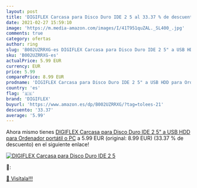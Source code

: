 ```yaml
---
layout: post
title: 'DIGIFLEX Carcasa para Disco Duro IDE 2 5 al 33.37 % de descuento'
date: 2021-02-27 15:59:10
image: 'https://m.media-amazon.com/images/I/41T951quZAL._SL400_.jpg'
comments: true
category: ofertas
author: ring
slug: 'B002UZRRXG-es DIGIFLEX Carcasa para Disco Duro IDE 2 5" a USB HDD para...'
sku: 'B002UZRRXG-es'
actualPrice: 5.99 EUR
currency: EUR
price: 5.99
comparePrice: 8.99 EUR
prodname: 'DIGIFLEX Carcasa para Disco Duro IDE 2 5" a USB HDD para Ordenador portátil o PC'
country: 'es'
flag: '🇪🇸'
brand: 'DIGIFLEX'
buyurl: 'https://www.amazon.es/dp/B002UZRRXG/?tag=tolees-21'
descuento: '33.37'
average: '5.99'
---
```


Ahora mismo tienes [DIGIFLEX Carcasa para Disco Duro IDE 2 5" a USB HDD para Ordenador portátil o PC](https://www.amazon.es/dp/B002UZRRXG/?tag=tolees-21) a 5.99 EUR (original: 8.99 EUR) (33.37 %  de descuento) en el siguiente enlace!

[![DIGIFLEX Carcasa para Disco Duro IDE 2 5](https://m.media-amazon.com/images/I/41T951quZAL._SL400_.jpg)](https://www.amazon.es/dp/B002UZRRXG/?tag=tolees-21)

🔎:


[🛒 Visítala!!!](https://www.amazon.es/dp/B002UZRRXG/?tag=tolees-21)
